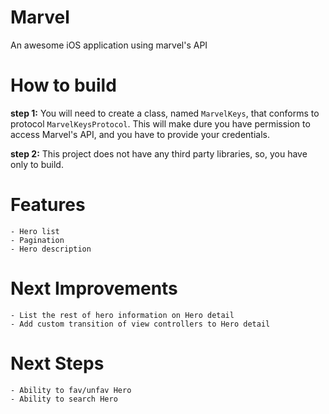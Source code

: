 # Marvel
An awesome iOS application using marvel's API

# How to build

**step 1:** You will need to create a class, named `MarvelKeys`, that conforms to protocol `MarvelKeysProtocol`.
This will make dure you have permission to access Marvel's API, and you have to provide your credentials.

**step 2:** This project does not have any third party libraries, so, you have only to build.

# Features

```
- Hero list
- Pagination
- Hero description
```

# Next Improvements 

```
- List the rest of hero information on Hero detail
- Add custom transition of view controllers to Hero detail
```

# Next Steps

```
- Ability to fav/unfav Hero
- Ability to search Hero
